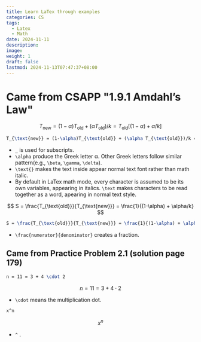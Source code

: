 ```yaml
---
title: Learn LaTex through examples
categories: CS
tags:
  - Latex
  - Math
date: 2024-11-11
description: 
image: 
weight: 1
draft: false
lastmod: 2024-11-13T07:47:37+08:00
---
```

# Came from CSAPP "1.9.1 Amdahl’s Law"

$$
T_{\text{new}} = (1-\alpha)T_{\text{old}} + (\alpha T_{\text{old}})/k = T_{\text{old}}[(1-\alpha) + \alpha/k]
$$

```latex
T_{\text{new}} = (1-\alpha)T_{\text{old}} + (\alpha T_{\text{old}})/k = T_{\text{old}}[(1-\alpha) + \alpha/k]
```

- `_` is used for subscripts.
- `\alpha` produce the Greek letter α. Other Greek letters follow similar pattern(e.g., `\beta`, `\gamma`, `\delta`).
- `\text{}` makes the text inside appear normal text font rather than math italic.
- By default in LaTex math mode, every character is assumed to be its own variables, appearing in italics. `\text` makes characters to be read together as a word, apearing in normal text style.


$$
S = \frac{T_{\text{old}}}{T_{\text{new}}} = \frac{1}{(1-\alpha) + \alpha/k}
$$

```latex
S = \frac{T_{\text{old}}}{T_{\text{new}}} = \frac{1}{(1-\alpha) + \alpha/k}
```

- `\frac{numerator}{denominator}` creates a fraction. 


## Came from Practice Problem 2.1 (solution page 179)

```latex
n = 11 = 3 + 4 \cdot 2
```
$$
n = 11 = 3 + 4 \cdot 2
$$
- `\cdot` means the multiplication dot.


```latex
x^n
```
$$
x^n
$$
- `^` .